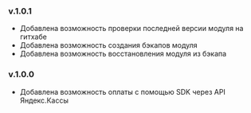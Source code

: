 ### v.1.0.1
* Добавлена возможность проверки последней версии модуля на гитхабе
* Добавлена возможность создания бэкапов модуля
* Добавлена возможность восстановления модуля из бэкапа

### v.1.0.0
* Добавлена возможность оплаты с помощью SDK через API Яндекс.Кассы
